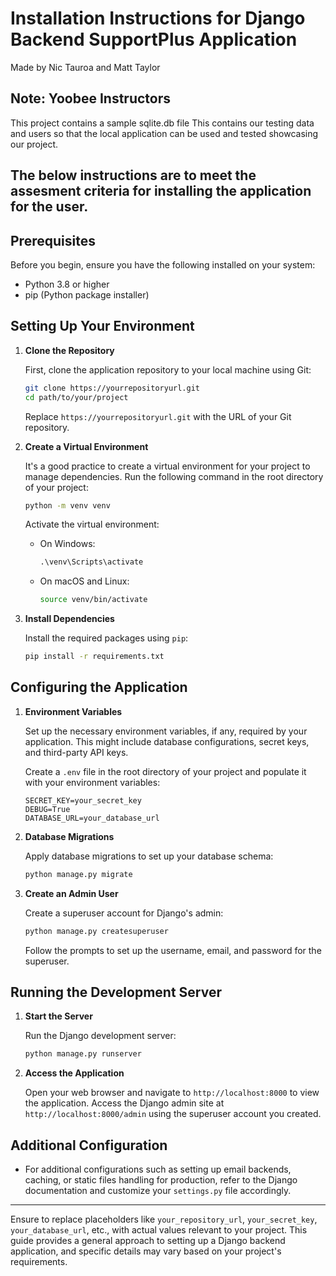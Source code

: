 # Installation Instructions for Django Backend SupportPlus Application
Made by Nic Tauroa and Matt Taylor

## Note: Yoobee Instructors 

This project contains a sample sqlite.db file
This contains our testing data and users so that the local application can be used and tested showcasing our project.

The below instructions are to meet the assesment criteria for installing the application for the user.
---

## Prerequisites

Before you begin, ensure you have the following installed on your system:
- Python 3.8 or higher
- pip (Python package installer)

## Setting Up Your Environment

1. **Clone the Repository**

   First, clone the application repository to your local machine using Git:

   ```bash
   git clone https://yourrepositoryurl.git
   cd path/to/your/project
   ```

   Replace `https://yourrepositoryurl.git` with the URL of your Git repository.

2. **Create a Virtual Environment**

   It's a good practice to create a virtual environment for your project to manage dependencies. Run the following command in the root directory of your project:

   ```bash
   python -m venv venv
   ```

   Activate the virtual environment:

   - On Windows:

     ```cmd
     .\venv\Scripts\activate
     ```

   - On macOS and Linux:

     ```bash
     source venv/bin/activate
     ```

3. **Install Dependencies**

   Install the required packages using `pip`:

   ```bash
   pip install -r requirements.txt
   ```

## Configuring the Application

1. **Environment Variables**

   Set up the necessary environment variables, if any, required by your application. This might include database configurations, secret keys, and third-party API keys.

   Create a `.env` file in the root directory of your project and populate it with your environment variables:

   ```plaintext
   SECRET_KEY=your_secret_key
   DEBUG=True
   DATABASE_URL=your_database_url
   ```

2. **Database Migrations**

   Apply database migrations to set up your database schema:

   ```bash
   python manage.py migrate
   ```

3. **Create an Admin User**

   Create a superuser account for Django's admin:

   ```bash
   python manage.py createsuperuser
   ```

   Follow the prompts to set up the username, email, and password for the superuser.

## Running the Development Server

1. **Start the Server**

   Run the Django development server:

   ```bash
   python manage.py runserver
   ```

2. **Access the Application**

   Open your web browser and navigate to `http://localhost:8000` to view the application. Access the Django admin site at `http://localhost:8000/admin` using the superuser account you created.

## Additional Configuration

- For additional configurations such as setting up email backends, caching, or static files handling for production, refer to the Django documentation and customize your `settings.py` file accordingly.

---

Ensure to replace placeholders like `your_repository_url`, `your_secret_key`, `your_database_url`, etc., with actual values relevant to your project. This guide provides a general approach to setting up a Django backend application, and specific details may vary based on your project's requirements.